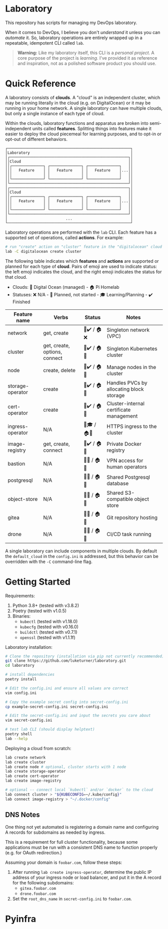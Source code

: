 # Laboratory

This repository has scripts for managing my DevOps laboratory.

When it comes to DevOps, I believe you don't _understand_ it unless you can _automate_ it. So, laboratory operations are entirely wrapped up in a repeatable, idempotent CLI called `lab`.

> **Warning:** Like my laboratory itself, this CLI is a _personal project_. A core purpose of the project is _learning_. I've provided it as reference and inspiration, not as a polished software product you should use.

# Quick Reference

A laboratory consists of **clouds**. A "cloud" is an independent cluster, which may be running literally in the cloud (e.g. on DigitalOcean) or it may be running in your home network. A single laboratory can have multiple clouds, but only a single instance of each type of cloud.

Within the clouds, laboratory functions and apparatus are broken into semi-independent units called **features**. Splitting things into features make it easier to deploy the cloud piecemeal for learning purposes, and to opt-in or opt-out of different behaviors.

```
┌───────────────────────────────────────────────────────┐
│Laboratory                                             │
│┌─────────────────────────────────────────────────────┐│
││Cloud                                                ││
││┌──────────────┐ ┌──────────────┐ ┌──────────────┐   ││
│││   Feature    │ │   Feature    │ │   Feature    │...││
│││              │ │              │ │              │   ││
││└──────────────┘ └──────────────┘ └──────────────┘   ││
│└─────────────────────────────────────────────────────┘│
│┌─────────────────────────────────────────────────────┐│
││Cloud                                                ││
││┌──────────────┐ ┌──────────────┐ ┌──────────────┐   ││
│││   Feature    │ │   Feature    │ │   Feature    │...││
│││              │ │              │ │              │   ││
││└──────────────┘ └──────────────┘ └──────────────┘   ││
│└─────────────────────────────────────────────────────┘│
│                          ...                          │
└───────────────────────────────────────────────────────┘
```

Laboratory operations are performed with the `lab` CLI. Each feature has a supported set of operations, called **actions**. For example:

```bash
# run "create" action on "cluster" feature in the "digitalocean" cloud
lab -C digitalocean create cluster
```

The following table indicates which **features** and **actions** are supported or planned for each type of **cloud**. Pairs of emoji are used to indicate status: the left emoji indicates the cloud, and the right emoji indicates the status for that cloud.

- Clouds: :ocean: Digital Ocean (managed) - :house: Pi Homelab
- Statuses: :x: N/A - :ghost: Planned, not started - :mortar_board: Learning/Planning - :heavy_check_mark: Finished 

| Feature name | Verbs | Status | Notes
|-|-|-|-|
| network           | get, create           | :ocean::heavy_check_mark: / :house::x: | Singleton network (VPC)
| cluster           | get, create, options, connect  | :ocean::heavy_check_mark: / :house::ghost: | Singleton Kubernetes cluster
| node              | create, delete        | :ocean::heavy_check_mark: / :house::ghost: | Manage nodes in the cluster
| storage-operator  | create                | :ocean::heavy_check_mark: / :house::ghost: | Handles PVCs by allocating block storage
| cert-operator     | create                | :ocean::heavy_check_mark: / :house::ghost: | Cluster-internal certificate management
| ingress-operator  | N/A                   | :ocean::mortar_board: / :house::ghost: | HTTPS ingress to the cluster
| image-registry    | get, create, connect  | :ocean::heavy_check_mark: / :house::ghost: | Private Docker registry
| bastion           | N/A                   | :ocean::ghost: / :house::ghost: | VPN access for human operators
| postgresql        | N/A                   | :ocean::ghost: / :house::ghost: | Shared Postgresql database
| object-store      | N/A                   | :ocean::ghost: / :house::ghost: | Shared S3-compatible object store
| gitea             | N/A                   | :ocean::ghost: / :house::ghost: | Git repository hosting
| drone             | N/A                   | :ocean::ghost: / :house::ghost: | CI/CD task running

A single laboratory can include components in multiple clouds. By default the `default_cloud` in the `config.ini` is addressed, but this behavior can be overridden with the `-C` command-line flag.

# Getting Started

Requirements:

1. Python 3.8+ (tested with v3.8.2)
2. Poetry (tested with v1.0.5)
3. Binaries:
    - `kubectl` (tested with v1.18.0)
    - `kubecfg` (tested with v0.16.0)
    - `buildctl` (tested with v0.7.1)
    - `openssl` (tested with v1.1.1f)

Laboratory installation:

``` bash
# Clone the repository (installation via pip not currently recommended)
git clone https://github.com/luketurner/laboratory.git
cd laboratory

# install dependencies
poetry install

# Edit the config.ini and ensure all values are correct
vim config.ini

# Copy the example secret config into secret-config.ini
cp example-secret-config.ini secret-config.ini

# Edit the secret-config.ini and input the secrets you care about
vim secret-config.ioi

# test lab CLI (should display helptext)
poetry shell
lab --help
```

Deploying a cloud from scratch:

```bash
lab create network
lab create cluster
lab create node # optional, cluster starts with 1 node
lab create storage-operator
lab create cert-operator
lab create image-registry

# optional -- connect local `kubectl` and/or `docker` to the cloud
lab connect cluster > "${KUBECONFIG=~/.kube/config}"
lab connect image-registry > "~/.docker/config"
```

## DNS Notes

One thing not yet automated is registering a domain name and configuring A records for subdomains as needed by ingress.

This is a requirement for full cluster functionality, because some applications must be run with a consistent DNS name to function properly (e.g. for OAuth redirection.)

Assuming your domain is `foobar.com`, follow these steps:

1. After running `lab create ingress-operator`, determine the public IP address of your ingress node or load balancer, and put it in the A record for the following subdomains:
    - `gitea.foobar.com`
    - `drone.foobar.com`
2. Set the `root_dns_name` in `secret-config.ini` to `foobar.com`.

# Pyinfra

```

```